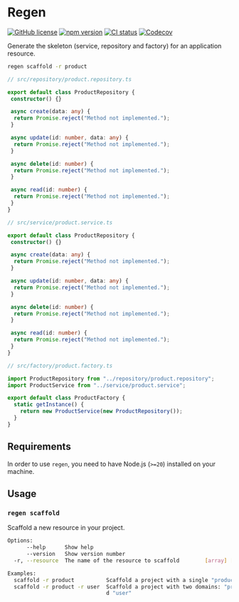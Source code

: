 # Regen

[![GitHub license](https://img.shields.io/badge/license-MIT-blue.svg)](https://github.com/William-Fernandes252/regen/LICENSE)
[![npm version](https://img.shields.io/npm/v/@williamferandes/regen?style=flat)](https://www.npmjs.com/package/@williamfernandes/regen)
[![CI status](https://github.com/William-Fernandes252/regen/actions/workflows/dev.yml/badge.svg)](https://github.com/William-Fernandes252/regen/actions/workflows/dev.yml)
[![Codecov](https://codecov.io/gh/William-Fernandes252/regen/graph/badge.svg?token=KF55A7SKBC)](https://codecov.io/gh/William-Fernandes252/regen)

Generate the skeleton (service, repository and factory) for an application resource.

```bash
regen scaffold -r product
```

```typescript
// src/repository/product.repository.ts

export default class ProductRepository {
 constructor() {}

 async create(data: any) {
  return Promise.reject("Method not implemented.");
 }

 async update(id: number, data: any) {
  return Promise.reject("Method not implemented.");
 }

 async delete(id: number) {
  return Promise.reject("Method not implemented.");
 }

 async read(id: number) {
  return Promise.reject("Method not implemented.");
 }
}
```

```typescript
// src/service/product.service.ts

export default class ProductRepository {
 constructor() {}

 async create(data: any) {
  return Promise.reject("Method not implemented.");
 }

 async update(id: number, data: any) {
  return Promise.reject("Method not implemented.");
 }

 async delete(id: number) {
  return Promise.reject("Method not implemented.");
 }

 async read(id: number) {
  return Promise.reject("Method not implemented.");
 }
}
```

```typescript
// src/factory/product.factory.ts

import ProductRepository from "../repository/product.repository";
import ProductService from "../service/product.service";

export default class ProductFactory {
  static getInstance() {
    return new ProductService(new ProductRepository());
  }
}
```

## Requirements

In order to use `regen`, you need to have Node.js (`>=20`) installed on your machine.

## Usage

### `regen scaffold`

Scaffold a new resource in your project.

```bash
Options:
      --help      Show help                                            [boolean]
      --version   Show version number                                  [boolean]
  -r, --resource  The name of the resource to scaffold        [array] [required]

Examples:
  scaffold -r product          Scaffold a project with a single "product" domain
  scaffold -r product -r user  Scaffold a project with two domains: "product" an
                               d "user"
```
